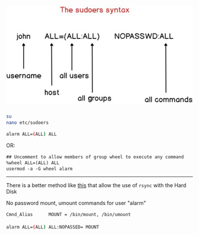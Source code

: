 
<h1 align="center">
  <img src="https://github.com/Jakkins/Linux/blob/master/Arch%20Linux/sudoers.jpg" alt="sudoers" />
</h1>

```bash
su
nano etc/sudoers
```
```bash
alarm ALL=(ALL) ALL
```
OR:
```
## Uncomment to allow members of group wheel to execute any command
%wheel ALL=(ALL) ALL
usermod -a -G wheel alarm
```
---

There is a better method like [this](https://stackoverflow.com/questions/16923760/mount-unmount-without-sudo) that allow the use of ```rsync``` with the Hard Disk

No password mount, umount commands for user "alarm"

```bash
Cmnd_Alias      MOUNT = /bin/mount, /bin/umount

alarm ALL=(ALL) ALL:NOPASSED= MOUNT
```
